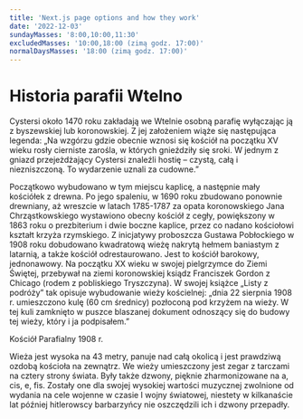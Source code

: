 ```yaml
---
title: 'Next.js page options and how they work'
date: '2022-12-03'
sundayMasses: '8:00,10:00,11:30'
excludedMasses: '10:00,18:00 (zimą godz. 17:00)'
normalDaysMasses: '18:00 (zimą godz. 17:00)'
---
```


# Historia parafii Wtelno

Cystersi około 1470 roku zakładają we Wtelnie osobną parafię wyłączając ją z byszewskiej lub koronowskiej. Z jej założeniem wiąże się następująca legenda:
„Na wzgórzu gdzie obecnie wznosi się kościół na początku XV wieku rosły cierniste zarośla, w których gnieździły się sroki. W jednym z gniazd przejeżdżający Cystersi znaleźli hostię – czystą, całą i niezniszczoną. To wydarzenie uznali za cudowne.”

Początkowo wybudowano w tym miejscu kaplicę, a następnie mały kościółek z drewna. Po jego spaleniu, w 1690 roku zbudowano ponownie drewniany, aż wreszcie w latach 1785-1787 za opata koronowskiego Jana Chrząstkowskiego wystawiono obecny kościół z cegły, powiększony w 1863 roku o prezbiterium i dwie boczne kaplice, przez co nadano kościołowi kształt krzyża rzymskiego. Z inicjatywy proboszcza Gustawa Pobłockiego w 1908 roku dobudowano kwadratową wieżę nakrytą hełmem baniastym z latarnią, a także kościół odrestaurowano. Jest to kościół barokowy, jednonawowy. Na początku XX wieku w swojej pielgrzymce do Ziemi Świętej, przebywał na ziemi koronowskiej ksiądz Franciszek Gordon z Chicago (rodem z pobliskiego Tryszczyna). W swojej książce „Listy z podróży” tak opisuje wybudowanie wieży kościelnej: „dnia 22 sierpnia 1908 r. umieszczono kulę (60 cm średnicy) pozłoconą pod krzyżem na wieży. W tej kuli zamknięto w puszce blaszanej dokument odnoszący się do budowy tej wieży, który i ja podpisałem.”

Kościół Parafialny 1908 r.

Wieża jest wysoka na 43 metry, panuje nad całą okolicą i jest prawdziwą ozdobą kościoła na zewnątrz. We wieży umieszczony jest zegar z tarczami na cztery strony świata. Były także dzwony, pięknie zharmonizowane na a, cis, e, fis. Zostały one dla swojej wysokiej wartości muzycznej zwolnione od wydania na cele wojenne w czasie I wojny światowej, niestety w kilkanaście lat później hitlerowscy barbarzyńcy nie oszczędzili ich i dzwony przepadły.
